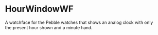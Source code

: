 # HourWindowWF
A watchface for the Pebble watches that shows an analog clock with only the present hour shown and a minute hand.
